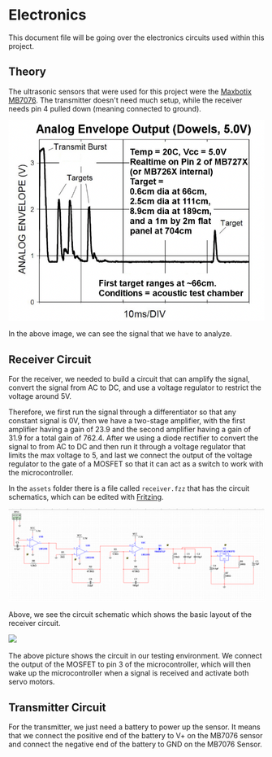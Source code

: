 # Electronics

This document file will be going over the electronics circuits used within this project.

## Theory

The ultrasonic sensors that were used for this project were the [Maxbotix MB7076](https://www.maxbotix.com/documents/XL-MaxSonar-WR_Datasheet.pdf). The transmitter doesn't need much setup, while the receiver needs pin 4 pulled down (meaning connected to ground).

![](/assets/sensor_output.png)

In the above image, we can see the signal that we have to analyze.

## Receiver Circuit

For the receiver, we needed to build a circuit that can amplify the signal, convert the signal from AC to DC, and use a voltage regulator to restrict the voltage around 5V.

Therefore, we first run the signal through a differentiator so that any constant signal is 0V, then we have a two-stage amplifier, with the first amplifier having a gain of 23.9 and the second amplifier having a gain of 31.9 for a total gain of 762.4. After we using a diode rectifier to convert the signal to from AC to DC and then run it through a voltage regulator that limits the max voltage to 5, and last we connect the output of the voltage regulator to the gate of a MOSFET so that it can act as a switch to work with the microcontroller.

In the `assets` folder there is a file called `receiver.fzz` that has the circuit schematics, which can be edited with [Fritzing](https://fritzing.org/).

![](/assets/circuit.png)

Above, we see the circuit schematic which shows the basic layout of the receiver circuit.

![](/assets/circuit_irl.jpg)

The above picture shows the circuit in our testing environment. We connect the output of the MOSFET to pin 3 of the microcontroller, which will then wake up the microcontroller when a signal is received and activate both servo motors.

## Transmitter Circuit

For the transmitter, we just need a battery to power up the sensor. It means that we connect the positive end of the battery to V+ on the MB7076 sensor and connect the negative end of the battery to GND on the MB7076 Sensor.
